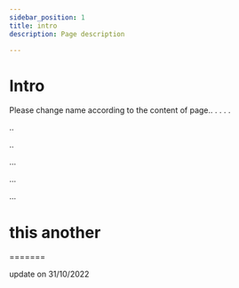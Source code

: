 ```yaml
---
sidebar_position: 1
title: intro
description: Page description

---
```


# Intro

Please change name according to the content of page..
.
.
.
.



..


..




...





...





...





# this another
=======




update on 31/10/2022
